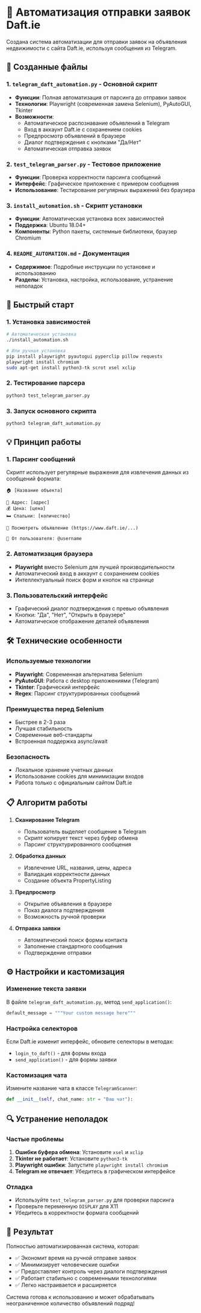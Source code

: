 # 🚀 Автоматизация отправки заявок Daft.ie

Создана система автоматизации для отправки заявок на объявления недвижимости с сайта Daft.ie, используя сообщения из Telegram.

## 📁 Созданные файлы

### 1. `telegram_daft_automation.py` - Основной скрипт
- **Функции**: Полная автоматизация от парсинга до отправки заявок
- **Технологии**: Playwright (современная замена Selenium), PyAutoGUI, Tkinter
- **Возможности**:
  - Автоматическое распознавание объявлений в Telegram
  - Вход в аккаунт Daft.ie с сохранением cookies
  - Предпросмотр объявлений в браузере
  - Диалог подтверждения с кнопками "Да/Нет"
  - Автоматическая отправка заявок

### 2. `test_telegram_parser.py` - Тестовое приложение
- **Функции**: Проверка корректности парсинга сообщений
- **Интерфейс**: Графическое приложение с примером сообщения
- **Использование**: Тестирование регулярных выражений без браузера

### 3. `install_automation.sh` - Скрипт установки
- **Функции**: Автоматическая установка всех зависимостей
- **Поддержка**: Ubuntu 18.04+
- **Компоненты**: Python пакеты, системные библиотеки, браузер Chromium

### 4. `README_AUTOMATION.md` - Документация
- **Содержимое**: Подробные инструкции по установке и использованию
- **Разделы**: Установка, настройка, использование, устранение неполадок

## 🔧 Быстрый старт

### 1. Установка зависимостей
```bash
# Автоматическая установка
./install_automation.sh

# Или ручная установка
pip install playwright pyautogui pyperclip pillow requests
playwright install chromium
sudo apt-get install python3-tk scrot xsel xclip
```

### 2. Тестирование парсера
```bash
python3 test_telegram_parser.py
```

### 3. Запуск основного скрипта
```bash
python3 telegram_daft_automation.py
```

## 💡 Принцип работы

### 1. Парсинг сообщений
Скрипт использует регулярные выражения для извлечения данных из сообщений формата:
```
🏠 [Название объекта]

📍 Адрес: [адрес]
💰 Цена: [цена]
🛏️ Спальни: [количество]

🔗 Посмотреть объявление (https://www.daft.ie/...)

👤 От пользователя: @username
```

### 2. Автоматизация браузера
- **Playwright** вместо Selenium для лучшей производительности
- Автоматический вход в аккаунт с сохранением cookies
- Интеллектуальный поиск форм и кнопок на странице

### 3. Пользовательский интерфейс
- Графический диалог подтверждения с превью объявления
- Кнопки: "Да", "Нет", "Открыть в браузере"
- Автоматическое отображение деталей объявления

## 🛠️ Технические особенности

### Используемые технологии
- **Playwright**: Современная альтернатива Selenium
- **PyAutoGUI**: Работа с desktop приложениями (Telegram)
- **Tkinter**: Графический интерфейс
- **Regex**: Парсинг структурированных сообщений

### Преимущества перед Selenium
- Быстрее в 2-3 раза
- Лучшая стабильность
- Современные веб-стандарты
- Встроенная поддержка async/await

### Безопасность
- Локальное хранение учетных данных
- Использование cookies для минимизации входов
- Работа только с официальным сайтом Daft.ie

## 📋 Алгоритм работы

1. **Сканирование Telegram**
   - Пользователь выделяет сообщение в Telegram
   - Скрипт копирует текст через буфер обмена
   - Парсинг структурированного сообщения

2. **Обработка данных**
   - Извлечение URL, названия, цены, адреса
   - Валидация корректности данных
   - Создание объекта PropertyListing

3. **Предпросмотр**
   - Открытие объявления в браузере
   - Показ диалога подтверждения
   - Возможность ручной проверки

4. **Отправка заявки**
   - Автоматический поиск формы контакта
   - Заполнение стандартного сообщения
   - Подтверждение отправки

## ⚙️ Настройки и кастомизация

### Изменение текста заявки
В файле `telegram_daft_automation.py`, метод `send_application()`:
```python
default_message = """Your custom message here"""
```

### Настройка селекторов
Если Daft.ie изменит интерфейс, обновите селекторы в методах:
- `login_to_daft()` - для формы входа
- `send_application()` - для формы заявки

### Кастомизация чата
Измените название чата в классе `TelegramScanner`:
```python
def __init__(self, chat_name: str = "Ваш чат"):
```

## 🔍 Устранение неполадок

### Частые проблемы
1. **Ошибки буфера обмена**: Установите `xsel` и `xclip`
2. **Tkinter не работает**: Установите `python3-tk`
3. **Playwright ошибки**: Запустите `playwright install chromium`
4. **Telegram не отвечает**: Убедитесь в графическом интерфейсе

### Отладка
- Используйте `test_telegram_parser.py` для проверки парсинга
- Проверьте переменную `DISPLAY` для X11
- Убедитесь в корректности формата сообщений

## 🎯 Результат

Полностью автоматизированная система, которая:
- ✅ Экономит время на ручной отправке заявок
- ✅ Минимизирует человеческие ошибки
- ✅ Предоставляет контроль через диалоги подтверждения
- ✅ Работает стабильно с современными технологиями
- ✅ Легко настраивается и расширяется

Система готова к использованию и может обрабатывать неограниченное количество объявлений подряд!
